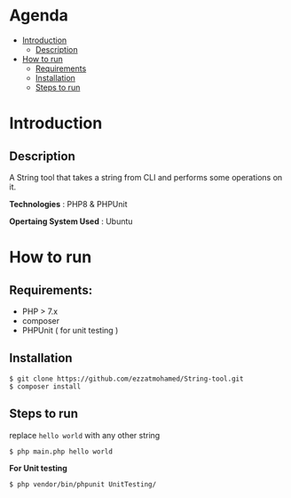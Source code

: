 # Agenda 
  
   * [Introduction](#introduction) <br>
        * [Description](#description) <br>
   * [How to run](#how-to-run)<br>
        * [Requirements](#requirements) <br>
        * [Installation](#installation) <br>
        * [Steps to run](#steps-to-run) <br>

    
  

# Introduction

## Description
A String tool that takes a string from CLI and performs some operations on it.

**Technologies** : PHP8 & PHPUnit


**Opertaing System Used** : Ubuntu

# How to run

## Requirements:
- PHP > 7.x
- composer
- PHPUnit ( for unit testing )


## Installation
```
$ git clone https://github.com/ezzatmohamed/String-tool.git
$ composer install
``` 

## Steps to run
replace `hello world` with any other string
```
$ php main.php hello world
```


**For Unit testing**
```
$ php vendor/bin/phpunit UnitTesting/
```


